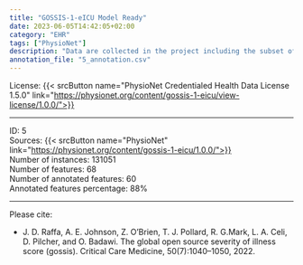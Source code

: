 ```yaml
---
title: "GOSSIS-1-eICU Model Ready"
date: 2023-06-05T14:42:05+02:00
category: "EHR"
tags: ["PhysioNet"]
description: "Data are collected in the project including the subset of patients in the USA derived from the eICU Collaborative Research Database (eICU-CRD) as Global Open Source Severity of Illness Score. The dataset consists of the information reported within the first 24 hours after admission for 131 thousand unique patients from 204 hospitals from ICU admissions discharged in 2014-15.  "
annotation_file: "5_annotation.csv"
---
```


License: {{< srcButton name="PhysioNet Credentialed Health Data License 1.5.0" link="https://physionet.org/content/gossis-1-eicu/view-license/1.0.0/">}} 

 --- 
ID: 5 \
Sources: {{< srcButton name="PhysioNet" link="https://physionet.org/content/gossis-1-eicu/1.0.0/">}}  \
Number of instances: 131051 \
Number of features: 68 \
Number of annotated features: 60 \
Annotated features percentage: 88% 

 --- 
Please cite: 
- J. D. Raffa, A. E. Johnson, Z. O’Brien, T. J. Pollard, R. G.Mark, L. A. Celi, D. Pilcher, and O. Badawi. The global open source severity of illness score (gossis). Critical Care Medicine, 50(7):1040–1050, 2022. 
